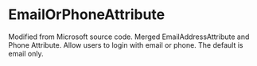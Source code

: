 # EmailOrPhoneAttribute
Modified from Microsoft source code. Merged EmailAddressAttribute and Phone Attribute. Allow users to login with email or phone. The default is email only.
